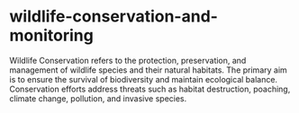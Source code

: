 # wildlife-conservation-and-monitoring
Wildlife Conservation refers to the protection, preservation, and management of wildlife species and their natural habitats. The primary aim is to ensure the survival of biodiversity and maintain ecological balance. Conservation efforts address threats such as habitat destruction, poaching, climate change, pollution, and invasive species. 
